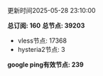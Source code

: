 更新时间2025-05-28 23:10:00

**总订阅: 160**
**总节点: 39203**
- vless节点: 17368
- hysteria2节点: 3

**google ping有效节点: 239**
